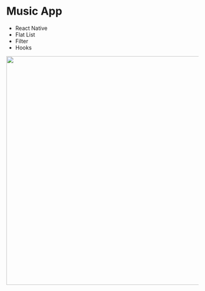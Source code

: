 <h1>Music App</h1>
<ul>
    <li>React Native</li>
    <li>Flat List</li>
    <li>Filter</li>
    <li>Hooks</li>
</ul>

<img src="https://media0.giphy.com/media/4THc2vNXBuH0O21euh/giphy.gif?cid=790b76118ad2818e7e17c56e21b34d14981515b42a330bed&rid=giphy.gif&ct=g" width="600px">
